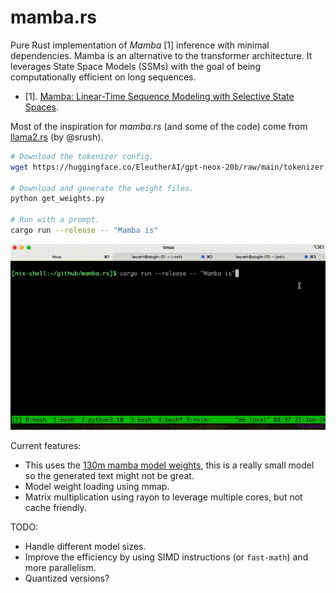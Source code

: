 # mamba.rs

Pure Rust implementation of *Mamba* [1] inference with minimal dependencies.
Mamba is an alternative to the transformer architecture. It leverages State
Space Models (SSMs) with the goal of being computationally efficient on long
sequences.

- [1]. [Mamba: Linear-Time Sequence Modeling with Selective State Spaces](https://arxiv.org/abs/2312.00752).

Most of the inspiration for *mamba.rs* (and some of the code) come from
[llama2.rs](https://github.com/srush/llama2.rs) (by @srush).

```bash
# Download the tokenizer config.
wget https://huggingface.co/EleutherAI/gpt-neox-20b/raw/main/tokenizer.json

# Download and generate the weight files.
python get_weights.py

# Run with a prompt.
cargo run --release -- "Mamba is"
```

![Mamba Is](media/mamba.gif)

Current features:

- This uses the [130m mamba model
  weights](https://huggingface.co/state-spaces/mamba-130m), this is a really
  small model so the generated text might not be great.
- Model weight loading using mmap.
- Matrix multiplication using rayon to leverage multiple cores, but not cache
  friendly.

TODO:

- Handle different model sizes.
- Improve the efficiency by using SIMD instructions (or `fast-math`) and more parallelism.
- Quantized versions?
